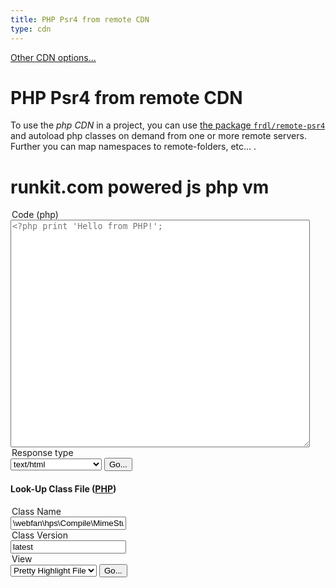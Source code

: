 ```yaml
---
title: PHP Psr4 from remote CDN
type: cdn
---
```


[Other CDN options...](cdn/index)

# PHP Psr4 from remote CDN

To use the *php CDN* in a project, you can use [the package `frdl/remote-psr4`](https://github.com/frdl/remote-psr4) and autoload php classes on demand from one or more remote servers. Further you can map namespaces to remote-folders, etc... .

# runkit.com powered js php vm

<div class="container">
<form action="https://cdn.frdl.io/redirect.php" method="POST" target="_blank">

   <input type="hidden" name="packageType" value="php-code" /> 
   <input type="hidden" name="packageName" value="WhatTheFuckAndWhyNotThisCrazyVirtualMachine" /> 
   
   
 <legend>Code (php)</legend>
 <textarea name="code" placeholder="<?php print 'Hello from PHP!';" style="width:95%;height:364px;"></textarea>
 
 <legend>Response type</legend>
 <select name="ct">
 <option value="application/javascript">application/javascript</option>
 <option value="text/html" selected>text/html</option>
 <option value="text/plain">text/plain</option>
 </select>
 
 
  <input type="submit" value="Go..." /> 
</form>
</div>

#### Look-Up Class File ([PHP](https://frdl.webfan.de/install/?source=*))


<div class="container">
<form action="https://cdn.frdl.io/_redirect.php" method="POST" target="_blank">
  <input type="hidden" name="packageType" value="php-class" /> 
 
 <legend>Class Name</legend>
 <input type="text" name="packageName" placeholder="\webfan\hps\Compile\MimeStubIndex::class"  value="\webfan\hps\Compile\MimeStubIndex::class" /> 
 
 
 <legend>Class Version</legend>
 <input type="text" name="packageVersion" placeholder="latest"  value="latest"  readonly /> 
 
 <legend>View</legend>
 <select name="plugin">
 <option value="raw">Raw Source Code</option>
 <option value="bundle" disabled>Package</option>
 <option value="browse" selected>Pretty Highlight File</option>
 </select>
 
  <input type="submit" value="Go..." /> 
</form>
</div>
